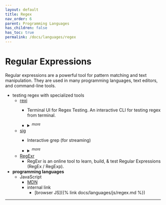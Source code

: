 ```yaml
---
layout: default
title: Regex
nav_order: 6
parent: Programming Languages
has_children: false
has_toc: true
permalink: /docs/languages/regex
---
```


# Regular Expressions

Regular expressions are a powerful tool for pattern matching and text manipulation. They are used in many programming languages, text editors, and command-line tools.

- testing regex with specialized tools
  - [rexi](https://github.com/royreznik/rexi)
    - Terminal UI for Regex Testing. An interactive CLI for testing regex from terminal.
    - <details markdown="block"><summary><sup><i>more</i></sup></summary>

      ```sh
      # installation
      pip3 install rexi
      # usage
      cat /etc/hosts | rexi
      ```
      </details>
  - [sig](https://github.com/ynqa/sig)
    - Interactive grep (for streaming)
    - <details markdown="block"><summary><sup><i>more</i></sup></summary>
      
      `sig` is an interactive grep tool designed for streaming data. It offers
      real-time search updates as data streams in, making it easy to navigate
      large amounts of dynamic data.

      ```sh
      brew install ynqa/tap/sigrs
      ```
      
      ```sh
      # press `<ctrl-f>` to enter Archived mode
      curl https://raw.githubusercontent.com/ynqa/sig/0db6dda7ddc6e9b9197e0d249e3f31e73b3d0d50/README.md |& sig
      # press `<ctrl-f>` to enter Archived mode
      sig --cmd "curl https://raw.githubusercontent.com/ynqa/sig/0db6dda7ddc6e9b9197e0d249e3f31e73b3d0d50/README.md"
      # archived mode
      sig -a --cmd "ls -la"
      ls -la |& sig -a
      ```
       
      This tool also features keyboard shortcuts, an archived mode for dealing
      with backwards searching issues related to piping processes. In archived
      mode, `sig` saves the latest N entries and allows searching through them
      based on given key inputs. This mode also enables users to search through
      static data, such as files.
        
      `sig` works best when used in environments where data is streamed, such as
      the output of kubernetes logs or the output of websocket data.
      </details>
  - [RegExr](https://regexr.com/)
    - RegExr is an online tool to learn, build, & test Regular Expressions (RegEx / RegExp).
- **programming languages**
  - JavaScript
    - [MDN](https://developer.mozilla.org/en-US/docs/Web/JavaScript/Guide/Regular_Expressions)
    - internal link
      - [browser JS]({% link docs/languages/js/regex.md %})

----

[^1]: [...](...)
